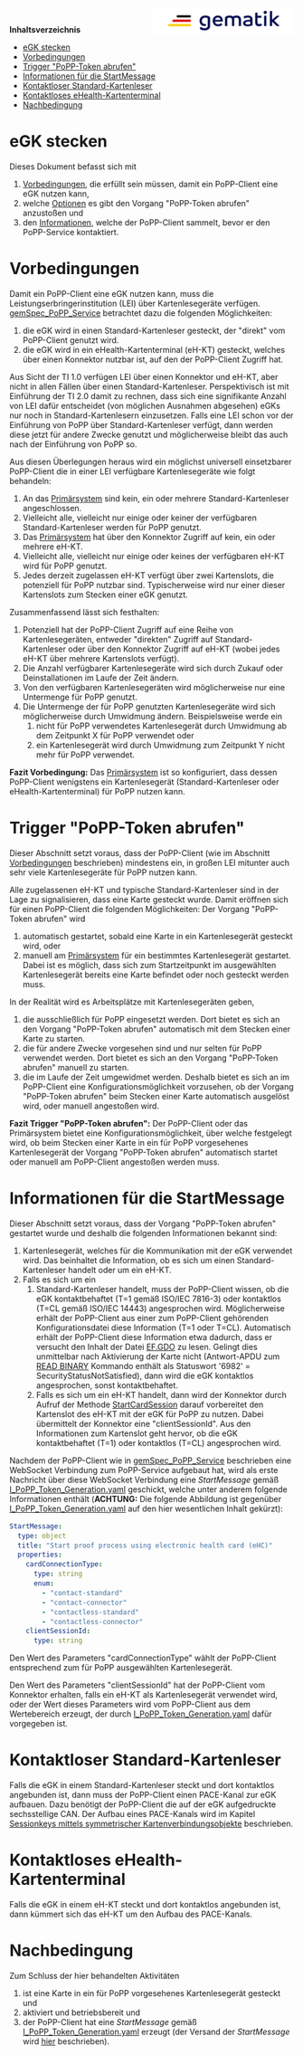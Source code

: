 <img align="right" width="250" src="../../images/Gematik_Logo_Flag_With_Background.png"/><br/>

**Inhaltsverzeichnis**

<!-- TOC -->
* [eGK stecken](#egk-stecken)
* [Vorbedingungen](#vorbedingungen)
* [Trigger "PoPP-Token abrufen"](#trigger-popp-token-abrufen)
* [Informationen für die StartMessage](#informationen-für-die-startmessage)
* [Kontaktloser Standard-Kartenleser](#kontaktloser-standard-kartenleser)
* [Kontaktloses eHealth-Kartenterminal](#kontaktloses-ehealth-kartenterminal)
* [Nachbedingung](#nachbedingung)
<!-- TOC -->

# eGK stecken

Dieses Dokument befasst sich mit

1. [Vorbedingungen](#vorbedingungen),
   die erfüllt sein müssen, damit ein PoPP-Client  eine eGK nutzen kann,
2. welche [Optionen](#trigger-popp-token-abrufen)
   es gibt den Vorgang "PoPP-Token abrufen" anzustoßen und
3. den [Informationen](#informationen-für-die-startmessage),
   welche der PoPP-Client sammelt, bevor er den PoPP-Service kontaktiert.

# Vorbedingungen

Damit ein PoPP-Client eine eGK nutzen kann, muss die
Leistungserbringerinstitution (LEI) über Kartenlesegeräte verfügen.
[gemSpec_PoPP_Service][] betrachtet dazu die folgenden Möglichkeiten:

1. die eGK wird in einen Standard-Kartenleser gesteckt, der "direkt" vom
   PoPP-Client genutzt wird.
2. die eGK wird in ein eHealth-Kartenterminal (eH-KT) gesteckt, welches über
   einen Konnektor nutzbar ist, auf den der PoPP-Client Zugriff hat.

Aus Sicht der TI 1.0 verfügen LEI über einen Konnektor und eH-KT, aber nicht
in allen Fällen über einen Standard-Kartenleser.
Perspektivisch ist mit Einführung der TI 2.0 damit zu rechnen, dass sich
eine signifikante Anzahl von LEI dafür entscheidet (von möglichen Ausnahmen
abgesehen) eGKs nur noch in Standard-Kartenlesern einzusetzen.
Falls eine LEI schon vor der Einführung von PoPP über Standard-Kartenleser
verfügt, dann werden diese jetzt für andere Zwecke genutzt und 
möglicherweise bleibt das auch nach der Einführung von PoPP so.

Aus diesen Überlegungen heraus wird ein möglichst universell einsetzbarer
PoPP-Client die in einer LEI verfügbare Kartenlesegeräte wie folgt behandeln:

1. An das [Primärsystem][] sind kein, ein oder mehrere Standard-Kartenleser
   angeschlossen.
2. Vielleicht alle, vielleicht nur einige oder keiner der verfügbaren
   Standard-Kartenleser werden für PoPP genutzt.
3. Das [Primärsystem][] hat über den Konnektor Zugriff auf kein, ein oder
   mehrere eH-KT.
4. Vielleicht alle, vielleicht nur einige oder keines der verfügbaren eH-KT
   wird für PoPP genutzt.
5. Jedes derzeit zugelassen eH-KT verfügt über zwei Kartenslots, die
   potenziell für PoPP nutzbar sind.
   Typischerweise wird nur einer dieser Kartenslots zum Stecken einer eGK
   genutzt.

Zusammenfassend lässt sich festhalten:

1. Potenziell hat der PoPP-Client Zugriff auf eine Reihe von
   Kartenlesegeräten, entweder "direkten" Zugriff auf
   Standard-Kartenleser oder über den Konnektor Zugriff auf eH-KT
   (wobei jedes eH-KT über mehrere Kartenslots verfügt).
2. Die Anzahl verfügbarer Kartenlesegeräte wird sich durch Zukauf oder
   Deinstallationen im Laufe der Zeit ändern.
3. Von den verfügbaren Kartenlesegeräten wird möglicherweise nur eine
   Untermenge für PoPP genutzt.
4. Die Untermenge der für PoPP genutzten Kartenlesegeräte wird sich
   möglicherweise durch Umwidmung ändern. Beispielsweise werde ein
   1. nicht für PoPP verwendetes Kartenlesegerät durch Umwidmung ab dem 
      Zeitpunkt X für PoPP verwendet oder
   2. ein Kartenlesegerät wird durch Umwidmung zum Zeitpunkt Y nicht mehr 
      für PoPP verwendet.

**Fazit Vorbedingung:**
Das [Primärsystem][] ist so konfiguriert, dass dessen PoPP-Client wenigstens
ein Kartenlesegerät (Standard-Kartenleser oder eHealth-Kartenterminal)
für PoPP nutzen kann.

# Trigger "PoPP-Token abrufen"

Dieser Abschnitt setzt voraus, dass der PoPP-Client (wie im Abschnitt
[Vorbedingungen](#vorbedingungen) beschrieben) mindestens ein,
in großen LEI mitunter auch sehr viele Kartenlesegeräte für PoPP nutzen kann.

Alle zugelassenen eH-KT und typische Standard-Kartenleser sind in der
Lage zu signalisieren, dass eine Karte gesteckt wurde.
Damit eröffnen sich für einen PoPP-Client die folgenden Möglichkeiten:
Der Vorgang "PoPP-Token abrufen" wird

1. automatisch gestartet, sobald eine Karte in ein Kartenlesegerät gesteckt
   wird, oder
2. manuell am [Primärsystem][] für ein bestimmtes Kartenlesegerät gestartet.
   Dabei ist es möglich, dass sich zum Startzeitpunkt im ausgewählten
   Kartenlesegerät bereits eine Karte befindet oder noch gesteckt werden muss.

In der Realität wird es Arbeitsplätze mit Kartenlesegeräten geben,

1. die ausschließlich für PoPP eingesetzt werden.
   Dort bietet es sich an den Vorgang "PoPP-Token abrufen" automatisch mit dem
   Stecken einer Karte zu starten.
2. die für andere Zwecke vorgesehen sind und nur selten für PoPP verwendet
   werden.
   Dort bietet es sich an den Vorgang "PoPP-Token abrufen" manuell zu starten.
3. die im Laufe der Zeit umgewidmet werden.
   Deshalb bietet es sich an im PoPP-Client eine Konfigurationsmöglichkeit
   vorzusehen, ob der Vorgang "PoPP-Token abrufen" beim Stecken einer Karte
   automatisch ausgelöst wird, oder manuell angestoßen wird.

**Fazit Trigger "PoPP-Token abrufen":**
Der PoPP-Client oder das Primärsystem bietet eine Konfigurationsmöglichkeit, über welche 
festgelegt wird, ob beim Stecken einer Karte in ein für PoPP vorgesehenes
Kartenlesegerät der Vorgang "PoPP-Token abrufen" automatisch startet oder
manuell am PoPP-Client angestoßen werden muss.

# Informationen für die StartMessage

Dieser Abschnitt setzt voraus, dass der Vorgang "PoPP-Token abrufen" 
gestartet wurde und deshalb die folgenden Informationen bekannt sind:  

1. Kartenlesegerät, welches für die Kommunikation mit der eGK verwendet wird.
   Das beinhaltet die Information, ob es sich um einen Standard-Kartenleser
   handelt oder um ein eH-KT.
2. Falls es sich um ein
   1. Standard-Kartenleser handelt, muss der PoPP-Client wissen, ob die eGK
      kontaktbehaftet (T=1 gemäß ISO/IEC 7816-3) oder kontaktlos (T=CL gemäß
      ISO/IEC 14443) angesprochen wird.
      Möglicherweise erhält der PoPP-Client aus einer zum PoPP-Client 
      gehörenden Konfigurationsdatei diese Information (T=1 oder T=CL).
      Automatisch erhält der PoPP-Client diese Information etwa dadurch, dass 
      er versucht den Inhalt der Datei [EF.GDO][] zu lesen.
      Gelingt dies unmittelbar nach Aktivierung der Karte nicht (Antwort-APDU 
      zum [READ BINARY][] Kommando enthält als Statuswort '6982' =
      SecurityStatusNotSatisfied), dann wird die eGK kontaktlos angesprochen,
      sonst kontaktbehaftet.
   2. Falls es sich um ein eH-KT handelt, dann wird der Konnektor durch 
      Aufruf der Methode [StartCardSession][] darauf 
      vorbereitet den Kartenslot des eH-KT mit der eGK für PoPP zu nutzen.
      Dabei übermittelt der Konnektor eine "clientSessionId".
      Aus den Informationen zum Kartenslot geht hervor, ob die eGK 
      kontaktbehaftet (T=1) oder kontaktlos (T=CL) angesprochen wird.

Nachdem der PoPP-Client wie in [gemSpec_PoPP_Service][] beschrieben eine 
WebSocket Verbindung zum PoPP-Service aufgebaut hat, wird als erste 
Nachricht über diese WebSocket Verbindung eine _StartMessage_ gemäß 
[I_PoPP_Token_Generation.yaml][] geschickt, welche unter anderem folgende 
Informationen enthält (**ACHTUNG:** Die folgende Abbildung ist gegenüber 
[I_PoPP_Token_Generation.yaml][] auf den hier wesentlichen Inhalt gekürzt):

```yaml
StartMessage:
  type: object
  title: "Start proof process using electronic health card (eHC)"
  properties:
    cardConnectionType:
      type: string
      enum:
        - "contact-standard"
        - "contact-connector"
        - "contactless-standard"
        - "contactless-connector"
    clientSessionId:
      type: string
```

Den Wert des Parameters "cardConnectionType" wählt der PoPP-Client entsprechend
zum für PoPP ausgewählten Kartenlesegerät.

Den Wert des Parameters "clientSessionId" hat der PoPP-Client vom Konnektor 
erhalten, falls ein eH-KT als Kartenlesegerät verwendet wird, oder der Wert 
dieses Parameters wird vom PoPP-Client aus dem Wertebereich erzeugt, der durch
[I_PoPP_Token_Generation.yaml][] dafür vorgegeben ist.

# Kontaktloser Standard-Kartenleser

Falls die eGK in einem Standard-Kartenleser steckt und dort kontaktlos
angebunden ist, dann muss der PoPP-Client einen PACE-Kanal zur eGK aufbauen.
Dazu benötigt der PoPP-Client die auf der eGK aufgedruckte sechsstellige CAN.
Der Aufbau eines PACE-Kanals wird im Kapitel
[Sessionkeys mittels symmetrischer Kartenverbindungsobjekte][PACE]
beschrieben.

# Kontaktloses eHealth-Kartenterminal

Falls die eGK in einem eH-KT steckt und dort kontaktlos angebunden ist, dann 
kümmert sich das eH-KT um den Aufbau des PACE-Kanals. 

# Nachbedingung

Zum Schluss der hier behandelten Aktivitäten

1. ist eine Karte in ein für PoPP vorgesehenes Kartenlesegerät gesteckt und
2. aktiviert und betriebsbereit und
3. der PoPP-Client hat eine _StartMessage_ gemäß
   [I_PoPP_Token_Generation.yaml][] erzeugt (der Versand der
   _StartMessage_ wird [hier](20_WebSocket.md) beschrieben).

[EF.GDO]:https://gemspec.gematik.de/docs/gemSpec/gemSpec_eGK_ObjSys_G2_1/latest/#5.3.6

[I_PoPP_Token_Generation.yaml]:https://github.com/gematik/api-popp/blob/main/src/openapi/I_PoPP_Token_Generation.yaml

[PACE]:https://gemspec.gematik.de/docs/gemSpec/gemSpec_COS/latest/#15.4.2

[Primärsystem]:https://fachportal.gematik.de/hersteller-anbieter/primaersysteme

[READ BINARY]:https://gemspec.gematik.de/docs/gemSpec/gemSpec_COS/latest/#14.3.2.2

[StartCardSession]:https://gemspec.gematik.de/docs/gemSpec/gemSpec_Kon/latest/#4.1.5.5.7

[gemSpec_PoPP_Service]:https://gemspec.gematik.de/prereleases/Draft_PoPP_25_1/gemSpec_PoPP_Service_V1.0.0_CC2/
